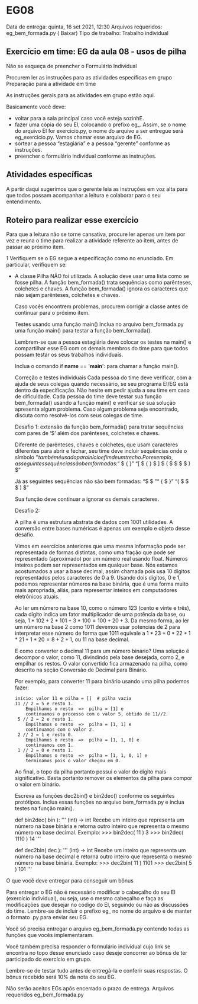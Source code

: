 # EG08
Data de entrega: quinta, 16 set 2021, 12:30
Arquivos requeridos: eg_bem_formada.py ( Baixar)
Tipo de trabalho: Trabalho individual

## Exercício em time: EG da aula 08 - usos de pilha

Não se esqueça de preencher o Formulário Individual

Procurem ler as instruções para as atividades específicas em grupo
Preparação para a atividade em time

As instruções gerais para as atividades em grupo estão aqui.

Basicamente você deve:
- voltar para a sala principal caso você esteja sozinhE.
- fazer uma cópia do seu EI, colocando o prefixo eg_. Assim, se o nome do arquivo EI for exercicio.py, o nome do arquivo a ser entregue será eg_exercicio.py. Vamos chamar esse arquivo de EG.
- sortear a pessoa “estagiária” e a pessoa “gerente” conforme as instruções.
- preencher o formulário individual conforme as instruções.

## Atividades específicas

A partir daqui sugerimos que o gerente leia as instruções em voz alta para que todos possam acompanhar a leitura e colaborar para o seu entendimento.

## Roteiro para realizar esse exercício

Para que a leitura não se torne cansativa, procure ler apenas um item por vez e reuna o time para realizar a atividade referente ao item, antes de passar ao próximo item.

1 Verifiquem se o EG segue a especificação como no enunciado. Em particular, verifiquem se:
  - A classe Pilha NÃO foi utilizada. A solução deve usar uma lista como se fosse pilha.
        A função bem_formada() trata sequências como parênteses, colchetes e chaves.
        A função bem_formada() ignora os caracteres que não sejam parênteses, colchetes e chaves.

    Caso vocês encontrem problemas, procurem corrigir a classe antes de continuar para o próximo item.

    Testes usando uma função main()
        Inclua no arquivo bem_formada.py uma função main() para testar a função bem_formada().

    Lembrem-se que a pessoa estagiária deve colocar os testes na main() e compartilhar esse EG com os demais membros do time para que todos possam testar os seus trabalhos individuais.

    Inclua o comando if __name__ == '__main__': para chamar a função main().

    Correção e testes individuais
        Cada pessoa do time deve verificar, com a ajuda de seus colegas quando necessário, se seu programa EI/EG está dentro da especificação. Não hesite em pedir ajuda a seu time em caso de dificuldade.
        Cada pessoa do time deve testar sua função bem_formada() usando a função main() e verificar se sua solução apresenta algum problema.
        Caso algum problema seja encontrado, discuta como resolvê-los com seus colegas de time.

    Desafio 1: extensão da função bem_formada() para tratar sequências com pares de ‘$’ além dos parênteses, colchetes e chaves.

    Diferente de parênteses, chaves e colchetes, que usam caracteres diferentes para abrir e fechar, seu time deve incluir sequências onde o símbolo ‘$’ também é usado para início e fim de um trecho. Por exemplo, as seguintes sequências são bem formadas:
        “$ $ { }”
        “[ $ { } $ ] $ ( $ $ $ $ ) $”

    Já as seguintes sequências não são bem formadas:
        “$ $ $”
        “$ { $ }”
        “( $ $ $ ) $”

    Sua função deve continuar a ignorar os demais caracteres.

    Desafio 2:

    A pilha é uma estrutura abstrata de dados com 1001 utilidades. A conversão entre bases numéricas é apenas um exemplo e objeto desse desafio.

    Vimos em exercícios anteriores que uma mesma informação pode ser representada de formas distintas, como uma fração que pode ser representado (aproximado) por um número real usando float. Números inteiros podem ser representados em qualquer base. Nós estamos acostumados a usar a base decimal, assim chamada pois usa 10 dígitos representados pelos caracteres de 0 a 9. Usando dois dígitos, 0 e 1, podemos representar números na base binária, que é uma forma muito mais apropriada, aliás, para representar inteiros em computadores eletrônicos atuais.

    Ao ler um número na base 10, como o número 123 (cento e vinte e três), cada dígito indica um fator multiplicador de uma potência da base, ou seja, 1 * 102 + 2 * 101 + 3 * 100 = 100 + 20 + 3. Da mesmo forma, ao ler um número na base 2 como 1011 devemos usar potencias de 2 para interpretar esse número de forma que 1011 equivale a 1 * 23 + 0 * 22 + 1 * 21 + 1 * 20 = 8 + 2 + 1, ou 11 na base decimal.

    E como converter o decimal 11 para um número binário? Uma solução é decompor o valor, como 11, divindindo pela base desejada, como 2, e empilhar os restos. O valor convertido fica armazenado na pilha, como descrito na seção Conversão de Decimal para Binário.

    Por exemplo, para converter 11 para binário usando uma pilha podemos fazer:


        início: valor 11 e pilha = []  # pilha vazia
        11 // 2 = 5 e resto 1.    
            Empilhamos o resto  =>  pilha = [1] e 
            continuamos o processo com o valor 5, obtido de 11//2.
         5 // 2 = 2 e resto 1.    
            Empilhamos o resto  =>  pilha = [1, 1] e 
            continuamos com o valor 2.
         2 // 2 = 1 e resto 0.    
            Empilhamos o resto  =>  pilha = [1, 1, 0] e 
            continuamos com 1.
         1 // 2 = 0 e resto 1.    
            Empilhamos o resto  =>  pilha = [1, 1, 0, 1] e 
            terminamos pois o valor chegou em 0.

    Ao final, o topo da pilha portanto possui o valor do dígito mais significativo. Basta portanto remover os elementos da pilha para compor o valor em binário.

    Escreva as funções dec2bin() e bin2dec() conforme os seguintes protótipos. Inclua essas funções no arquivo bem_formada.py e inclua testes na função main().

    def bin2dec( bin ):
        ''' (int) -> int
        Recebe um inteiro que representa um número na base binária e 
        retorna outro inteiro que representa o mesmo número na base decimal.
        Exemplo:
        >>> bin2dec( 11 )
        3
        >>> bin2dec( 1110 )
        14
        '''

    def dec2bin( dec ):
        ''' (int) -> int
        Recebe um inteiro que representa um número na base decimal e 
        retorna outro inteiro que representa o mesmo número na base binária.
        Exemplo:
        >>> dec2bin( 11 )
        1101
        >>> dec2bin( 5 )
        101
        '''

O que você deve entregar para conseguir um bônus

Para entregar o EG não é necessário modificar o cabeçalho do seu EI (exercício individual), ou seja, use o mesmo cabeçalho e faça as modificações que desejar no código do EI, seguindo ou não as discussões do time. Lembre-se de incluir o prefixo eg_ no nome do arquivo e de manter o formato .py para enviar seu EG.

Você só precisa entregar o arquivo eg_bem_formada.py contendo todas as funções que vocês implementaram.

Você também precisa responder o formulário individual cujo link se encontra no topo desse enunciado caso deseje concorrer ao bônus de ter participado do exercício em grupo.

Lembre-se de testar tudo antes de entregá-la e conferir suas respostas. O bônus recebido será 10% da nota do seu EG.

Não serão aceitos EGs após encerrado o prazo de entrega.
Arquivos requeridos
eg_bem_formada.py